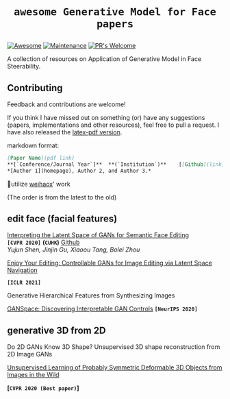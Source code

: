 # <p align=center>`awesome Generative Model for Face papers`</p>

[![Awesome](https://cdn.rawgit.com/sindresorhus/awesome/d7305f38d29fed78fa85652e3a63e154dd8e8829/media/badge.svg)](https://github.com/sindresorhus/awesome)
[![Maintenance](https://img.shields.io/badge/Maintained%3F-yes-green.svg)](https://GitHub.com/Naereen/StrapDown.js/graphs/commit-activity)
[![PR's Welcome](https://img.shields.io/badge/PRs-welcome-brightgreen.svg?style=flat)](http://makeapullrequest.com) 

A collection of resources on Application of Generative Model in Face Steerability.



## Contributing

Feedback and contributions are welcome!

If you think I have missed out on something (or) have any suggestions (papers, implementations and other resources), feel free to pull a request. I have also released the [latex-pdf version](). 

markdown format:

``` markdown
[Paper Name](pdf link)
**[`Conference/Journal Year`]**	 **(`Institution`)**	[[Github](link)]	[[Project](link)]
*[Author 1](homepage), Author 2, and Author 3.*
```

🙏utilize [weihaox](https://github.com/weihaox)' work



(The order is from the latest to the old)

## edit face (facial features)

[Interpreting the Latent Space of GANs for Semantic Face Editing](https://arxiv.org/abs/1907.10786)<br>
**`[CVPR 2020]`**	**(`CUHK`)**	[Github](https://github.com/genforce/interfacegan)<br>
*Yujun Shen, Jinjin Gu, Xiaoou Tang, Bolei Zhou*

[Enjoy Your Editing: Controllable GANs for Image Editing via Latent Space Navigation](https://arxiv.org/abs/2102.01187)



**`[ICLR 2021]`**

Generative Hierarchical Features from Synthesizing Images






[GANSpace: Discovering Interpretable GAN Controls](https://arxiv.org/abs/2004.02546)
**`[NeurIPS 2020]`**

## generative 3D from 2D 

Do 2D GANs Know 3D Shape? Unsupervised 3D shape reconstruction from 2D Image GANs



[Unsupervised Learning of Probably Symmetric Deformable 3D Objects from Images in the Wild](https://arxiv.org/pdf/1911.11130.pdf)

**[`CVPR 2020 (Best paper)`]**